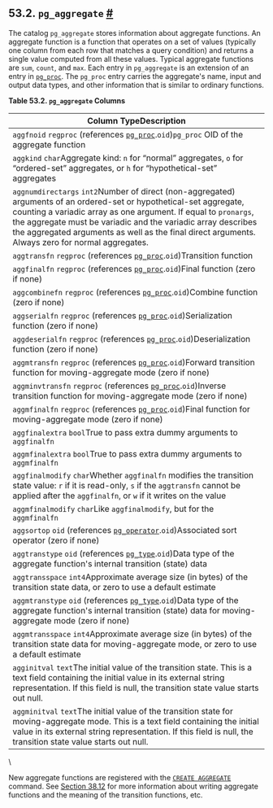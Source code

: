 ## 53.2. `pg_aggregate` [#](#CATALOG-PG-AGGREGATE)

The catalog `pg_aggregate` stores information about aggregate functions. An aggregate function is a function that operates on a set of values (typically one column from each row that matches a query condition) and returns a single value computed from all these values. Typical aggregate functions are `sum`, `count`, and `max`. Each entry in `pg_aggregate` is an extension of an entry in [`pg_proc`](catalog-pg-proc.html "53.39. pg_proc"). The `pg_proc` entry carries the aggregate's name, input and output data types, and other information that is similar to ordinary functions.

**Table 53.2. `pg_aggregate` Columns**

| Column TypeDescription                                                                                                                                                                                                                                                                                                                                      |
| ----------------------------------------------------------------------------------------------------------------------------------------------------------------------------------------------------------------------------------------------------------------------------------------------------------------------------------------------------------- |
| `aggfnoid` `regproc` (references [`pg_proc`](catalog-pg-proc.html "53.39. pg_proc").`oid`)`pg_proc` OID of the aggregate function                                                                                                                                                                                                                           |
| `aggkind` `char`Aggregate kind: `n` for “normal” aggregates, `o` for “ordered-set” aggregates, or `h` for “hypothetical-set” aggregates                                                                                                                                                                                                                     |
| `aggnumdirectargs` `int2`Number of direct (non-aggregated) arguments of an ordered-set or hypothetical-set aggregate, counting a variadic array as one argument. If equal to `pronargs`, the aggregate must be variadic and the variadic array describes the aggregated arguments as well as the final direct arguments. Always zero for normal aggregates. |
| `aggtransfn` `regproc` (references [`pg_proc`](catalog-pg-proc.html "53.39. pg_proc").`oid`)Transition function                                                                                                                                                                                                                                             |
| `aggfinalfn` `regproc` (references [`pg_proc`](catalog-pg-proc.html "53.39. pg_proc").`oid`)Final function (zero if none)                                                                                                                                                                                                                                   |
| `aggcombinefn` `regproc` (references [`pg_proc`](catalog-pg-proc.html "53.39. pg_proc").`oid`)Combine function (zero if none)                                                                                                                                                                                                                               |
| `aggserialfn` `regproc` (references [`pg_proc`](catalog-pg-proc.html "53.39. pg_proc").`oid`)Serialization function (zero if none)                                                                                                                                                                                                                          |
| `aggdeserialfn` `regproc` (references [`pg_proc`](catalog-pg-proc.html "53.39. pg_proc").`oid`)Deserialization function (zero if none)                                                                                                                                                                                                                      |
| `aggmtransfn` `regproc` (references [`pg_proc`](catalog-pg-proc.html "53.39. pg_proc").`oid`)Forward transition function for moving-aggregate mode (zero if none)                                                                                                                                                                                           |
| `aggminvtransfn` `regproc` (references [`pg_proc`](catalog-pg-proc.html "53.39. pg_proc").`oid`)Inverse transition function for moving-aggregate mode (zero if none)                                                                                                                                                                                        |
| `aggmfinalfn` `regproc` (references [`pg_proc`](catalog-pg-proc.html "53.39. pg_proc").`oid`)Final function for moving-aggregate mode (zero if none)                                                                                                                                                                                                        |
| `aggfinalextra` `bool`True to pass extra dummy arguments to `aggfinalfn`                                                                                                                                                                                                                                                                                    |
| `aggmfinalextra` `bool`True to pass extra dummy arguments to `aggmfinalfn`                                                                                                                                                                                                                                                                                  |
| `aggfinalmodify` `char`Whether `aggfinalfn` modifies the transition state value: `r` if it is read-only, `s` if the `aggtransfn` cannot be applied after the `aggfinalfn`, or `w` if it writes on the value                                                                                                                                                 |
| `aggmfinalmodify` `char`Like `aggfinalmodify`, but for the `aggmfinalfn`                                                                                                                                                                                                                                                                                    |
| `aggsortop` `oid` (references [`pg_operator`](catalog-pg-operator.html "53.34. pg_operator").`oid`)Associated sort operator (zero if none)                                                                                                                                                                                                                  |
| `aggtranstype` `oid` (references [`pg_type`](catalog-pg-type.html "53.64. pg_type").`oid`)Data type of the aggregate function's internal transition (state) data                                                                                                                                                                                            |
| `aggtransspace` `int4`Approximate average size (in bytes) of the transition state data, or zero to use a default estimate                                                                                                                                                                                                                                   |
| `aggmtranstype` `oid` (references [`pg_type`](catalog-pg-type.html "53.64. pg_type").`oid`)Data type of the aggregate function's internal transition (state) data for moving-aggregate mode (zero if none)                                                                                                                                                  |
| `aggmtransspace` `int4`Approximate average size (in bytes) of the transition state data for moving-aggregate mode, or zero to use a default estimate                                                                                                                                                                                                        |
| `agginitval` `text`The initial value of the transition state. This is a text field containing the initial value in its external string representation. If this field is null, the transition state value starts out null.                                                                                                                                   |
| `aggminitval` `text`The initial value of the transition state for moving-aggregate mode. This is a text field containing the initial value in its external string representation. If this field is null, the transition state value starts out null.                                                                                                        |

\

New aggregate functions are registered with the [`CREATE AGGREGATE`](sql-createaggregate.html "CREATE AGGREGATE") command. See [Section 38.12](xaggr.html "38.12. User-Defined Aggregates") for more information about writing aggregate functions and the meaning of the transition functions, etc.